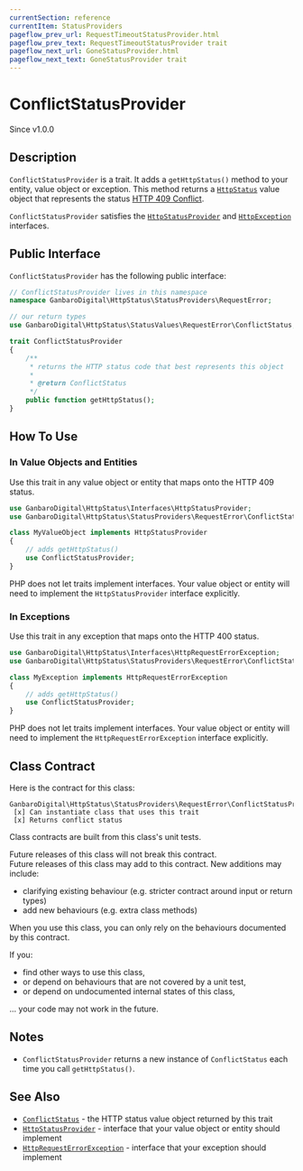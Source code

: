 ```yaml
---
currentSection: reference
currentItem: StatusProviders
pageflow_prev_url: RequestTimeoutStatusProvider.html
pageflow_prev_text: RequestTimeoutStatusProvider trait
pageflow_next_url: GoneStatusProvider.html
pageflow_next_text: GoneStatusProvider trait
---
```


# ConflictStatusProvider

<div class="callout info">
Since v1.0.0
</div>

## Description

`ConflictStatusProvider` is a trait. It adds a `getHttpStatus()` method to your entity, value object or exception. This method returns a [`HttpStatus`](../Interfaces/HttpStatus.html) value object that represents the status [HTTP 409 Conflict](../StatusValues/ConflictStatus.html).

`ConflictStatusProvider` satisfies the [`HttpStatusProvider`](../Interfaces/HttpStatusProvider.html) and [`HttpException`](../Interfaces/HttpException) interfaces.

## Public Interface

`ConflictStatusProvider` has the following public interface:

```php
// ConflictStatusProvider lives in this namespace
namespace GanbaroDigital\HttpStatus\StatusProviders\RequestError;

// our return types
use GanbaroDigital\HttpStatus\StatusValues\RequestError\ConflictStatus;

trait ConflictStatusProvider
{
    /**
     * returns the HTTP status code that best represents this object
     *
     * @return ConflictStatus
     */
    public function getHttpStatus();
}
```

## How To Use

### In Value Objects and Entities

Use this trait in any value object or entity that maps onto the HTTP 409 status.

```php
use GanbaroDigital\HttpStatus\Interfaces\HttpStatusProvider;
use GanbaroDigital\HttpStatus\StatusProviders\RequestError\ConflictStatusProvider;

class MyValueObject implements HttpStatusProvider
{
    // adds getHttpStatus()
    use ConflictStatusProvider;
}
```

PHP does not let traits implement interfaces. Your value object or entity will need to implement the `HttpStatusProvider` interface explicitly.

### In Exceptions

Use this trait in any exception that maps onto the HTTP 400 status.

```php
use GanbaroDigital\HttpStatus\Interfaces\HttpRequestErrorException;
use GanbaroDigital\HttpStatus\StatusProviders\RequestError\ConflictStatusProvider;

class MyException implements HttpRequestErrorException
{
    // adds getHttpStatus()
    use ConflictStatusProvider;
}
```

PHP does not let traits implement interfaces. Your value object or entity will need to implement the `HttpRequestErrorException` interface explicitly.

## Class Contract

Here is the contract for this class:

    GanbaroDigital\HttpStatus\StatusProviders\RequestError\ConflictStatusProvider
     [x] Can instantiate class that uses this trait
     [x] Returns conflict status

Class contracts are built from this class's unit tests.

<div class="callout success">
Future releases of this class will not break this contract.
</div>

<div class="callout info" markdown="1">
Future releases of this class may add to this contract. New additions may include:

* clarifying existing behaviour (e.g. stricter contract around input or return types)
* add new behaviours (e.g. extra class methods)
</div>

<div class="callout warning" markdown="1">
When you use this class, you can only rely on the behaviours documented by this contract.

If you:

* find other ways to use this class,
* or depend on behaviours that are not covered by a unit test,
* or depend on undocumented internal states of this class,

... your code may not work in the future.
</div>

## Notes

* `ConflictStatusProvider` returns a new instance of `ConflictStatus` each time you call `getHttpStatus()`.

## See Also

* [`ConflictStatus`](../StatusValues/ConflictStatus.html) - the HTTP status value object returned by this trait
* [`HttpStatusProvider`](../Interfaces/HttpStatusProvider.html) - interface that your value object or entity should implement
* [`HttpRequestErrorException`](../Interfaces/HttpRequestErrorException.html) - interface that your exception should implement
